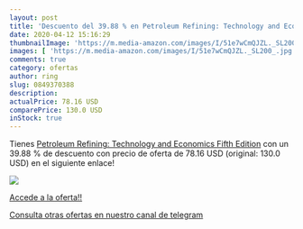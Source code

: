 ```yaml
---
layout: post
title: 'Descuento del 39.88 % en Petroleum Refining: Technology and Econo'
date: 2020-04-12 15:16:29
thumbnailImage: 'https://m.media-amazon.com/images/I/51e7wCmQJZL._SL200_.jpg'
images: [ 'https://m.media-amazon.com/images/I/51e7wCmQJZL._SL200_.jpg' ]
comments: true
category: ofertas
author: ring
slug: 0849370388
description:
actualPrice: 78.16 USD
comparePrice: 130.0 USD
inStock: true
---
```


Tienes [Petroleum Refining: Technology and Economics  Fifth Edition](https://www.amazon.com/dp/0849370388/?tag=redken08-20) con un 39.88 % de descuento con precio de oferta de 78.16 USD (original: 130.0 USD) en el siguiente enlace!

[![](https://m.media-amazon.com/images/I/51e7wCmQJZL._SL200_.jpg)](https://www.amazon.com/dp/0849370388/?tag=redken08-20)

[Accede a la oferta!!](https://www.amazon.com/dp/0849370388/?tag=redken08-20)

[Consulta otras ofertas en nuestro canal de telegram](https://t.me/s/ofertas25)

